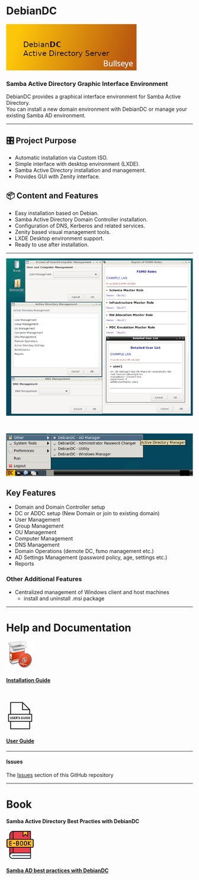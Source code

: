 # DebianDC

![alt text](docs/DebianDC-UserGuide/screenshots/DebianDC_Bullseye_Logo.png "DebianDC Bullseye Logo")

### Samba Active Directory Graphic Interface Environment<br>
DebianDC provides a graphical interface environment for Samba Active Directory.<br>
You can install a new domain environment with DebianDC or manage your existing Samba AD environment.<br>

---

## 🎛️ Project Purpose

- Automatic installation via Custom ISO.
- Simple interface with desktop environment (LXDE).
- Samba Active Directory installation and management.
- Provides GUI with Zenity interface.

## 📦 Content and Features

- Easy installation based on Debian.
- Samba Active Directory Domain Controller installation.
- Configuration of DNS, Kerberos and related services.
- Zenity based visual management tools.
- LXDE Desktop environment support.
- Ready to use after installation.


---

![alt text](docs/DebianDC-UserGuide/screenshots/DebianDC-Screenshot.png "DebianDC_Desktop")

<br>

![alt text](docs/DebianDC-UserGuide/screenshots/DebianDC-StartMenu.png "DebianDC StartMenu")


## Key Features
- Domain and Domain Controller setup
- DC or ADDC setup (New Domain or join to existing domain)
- User Management
- Group Management
- OU Management
- Computer Management
- DNS Management
- Domain Operations (demote DC, fsmo management etc.)
- AD Settings Management (password policy, age, settings etc.)
- Reports
### Other Additional Features
- Centralized management of Windows client and host machines
    - install and uninstall .msi package

---

# Help and Documentation

![alt text](docs/DebianDC-UserGuide/screenshots/installationguide-icon.png "DebianDC Installation Guide") <br>
#### [Installation Guide](https://github.com/eesmer/DebianDC/blob/master/docs/DebianDC-UserGuide/installation/installation.md)

<br>

![alt text](docs/DebianDC-UserGuide/screenshots/userguide-icon.png "DebianDC User Guide") <br>
#### [User Guide](https://github.com/eesmer/DebianDC/blob/master/docs/DebianDC-UserGuide/DebianDC-UserGuide.md)

---

#### Issues
The [Issues](https://github.com/eesmer/DebianDC/issues) section of this GitHub repository

---

# Book

#### Samba Active Directory Best Practies with DebianDC
![alt text](docs/DebianDC-UserGuide/screenshots/DebianDC-ebook.png "DebianDC Book") <br>

#### [Samba AD best practices with DebianDC](https://github.com/eesmer/DebianDC/blob/master/docs/DebianDC-Docs.md)
